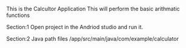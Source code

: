 This is the Calcultor Application
This will perform the basic arithmatic functions

Section:1 Open project in the Andriod studio and run it.

Section:2 Java path files /app/src/main/java/com/example/calculator
